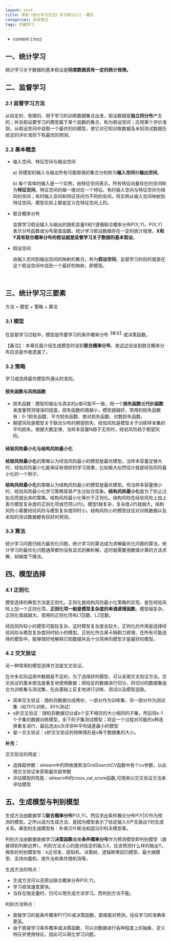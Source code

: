 ```yaml
---
layout: post
title: 李航《统计学习方法》学习笔记(1)--概论
categories: 阅读笔记
tags: 机器学习
---
```


* content
{:toc}


## 一、统计学习

统计学习关于数据的基本假设是**同类数据具有一定的统计规律。**



## 二、监督学习

### 2.1 监督学习方法

从给定的、有限的、用于学习的训练数据集合出发，假设数据是**独立同分布**产生的；并且假设要学习的模型属于某个函数的集合，称为假设空间；应用某个评价准则，从假设空间中选取一个最优的的模型，使它对已知训练数据及未知测试数据在给定的评价准则下有最优的预测。

### 2.2 基本概念

- 输入空间、特征空间与输出空间

  a) 将模型的输入与输出所有可能取值的集合分别称为**输入空间**和**输出空间**。

  b) 每个具体的输入是一个实例，由特征空间表示。所有特征向量存在的空间称为**特征空间**。特征空间的每一维对应一个特征。有时输入空间与特征空间为相同的空间；有时输入空间和特征空间为不同的空间，将实例从输入空间映射到特征空间。模型实际上都是定义在特征空间上的。

- 联合概率分布

  监督学习假设输入与输出的随机变量X和Y遵循联合概率分布P(X,Y)。P(X,Y)表示分布函数或分布密度函数。统计学习假设数据存在一定的统计规律，**X和Y具有联合概率分布的假设就是监督学习关于数据的基本假设**。

- 假设空间

  由输入空间到输出空间的映射的集合，称为**假设空间**。监督学习的目的就是在这个假设空间中找到一个最好的映射，即模型。

  ​



## 三、统计学习三要素

方法 = 模型 + 策略 + 算法

### 3.1 模型

在监督学习过程中，模型是所要学习的条件概率分布<sup>【备注】</sup>或决策函数。

【备注】：本章后面介绍生成模型时谈到**联合概率分布**，故这边没谈到联合概率分布应该是作者遗漏了。

### 3.2 策略

学习或选择最优模型所遵从的准则。

#### 损失函数与风险函数

- 损失函数：模型的输出与真实的y值可能不一致，用一个**损失函数**或**代价函数**来度量预测错误的程度。损失函数的值越小，模型就越好。常用的损失函数有：0-1损失函数、平方损失函数、绝对损失函数、对数损失函数。
- 期望风险是模型关于联合分布的期望损失，经验风险是模型关于训练样本集的平均损失。根据大数定律，当样本容量N趋于无穷时，经验风险趋于期望风险。

#### 经验风险最小化与结构风险最小化

**经验风险最小化**的策略认为经验风险最小的模型是最优模型。当样本容量足够大时，经验风险最小化能保证有很好的学习效果，比如极大似然估计就是经验风险最小化的一个例子。

**结构风险最小化**的策略认为结构风险最小的模型是最优模型。但当样本容量很小时，经验风险最小化学习策略容易产生过拟合现象。**结构风险最小化**是为了防止过拟合而提出来的策略。结构风险最小化等价于正则化。结构风险在经验风险上加上表示模型复杂度的正则化项或罚项(J(f))。模型f越复杂，复杂度J(f)就越大。结构风险小需要经验风险与模型复杂度同时小。结构风险小的模型往往对训练数据以及未知的测试数据都有较好的预测。

### 3.3 算法

统计学习问题归结为最优化问题，统计学习的算法成为求解最优化问题的算法。统计学习的最优化问题通常都你没有显式的解析解，这时就需要用数值计算的方法求解，如梯度下降法。



## 四、模型选择

### 4.1 正则化

模型选择的典型方法是正则化。正则化是结构风险最小化策略的实现，是在经验风险上加一个正则化项。**正则化项一般是模型复杂度的单调递增函数**。模型越复杂，正则化值就越大。常用的正则化项有L1范数、L2范数。

经验风险较小的模型可能较复杂，这时模型复杂度会较大，正则化的作用是选择经验风险与模型复杂度同时较小的模型。正则化符合奥卡姆剃刀原理，在所有可能选择的模型中，能够很好地解释已知数据并且十分简单的模型才是最好的模型。

### 4.2 交叉验证

另一种常用的模型选择方法是交叉验证。

在许多实际运用中数据是不足的，为了选择好的模型，可以采用交叉验证方法。交叉验证的基本想法是重复地使用数据；把给定的数据进行切分，将切分的数据集组合为训练集与测试集，在此基础上反复地进行训练、测试以及模型选取。

- 简单交叉验证：随机将数据分成两份，一部分作为训练集，另一部分作为测试集（如70%训练，30%测试）
- s折交叉验证：随机将数据切分成s个互不相交的大小相同的子集，然后将s-1个子集的数据训练模型，余下的子集测试模型；将这一个过程对可能的s种选择重复进行，最后选出s次评测中平均误差最小的模型
- 留一交叉验证：s折交叉验证的特殊情形是s等于数据集的大小。


**补充：**

交叉验证的用途：

- 选择超参数：sklearn中的网格搜索法GridSearchCV函数中有个cv参数，以此用交叉验证来获取最优超参数
- 评估模型的性能：sklearn中的cross_val_score函数,可用来以交叉验证方法来评估模型




## 五、生成模型与判别模型

生成方法由数据学习**联合概率分布**P(X,Y)，然后求出条件概论分布P(Y\|X)作为预测的模型。之所以成为生成方法，是因为模型表示了给定输入X产生输出Y的生成关系。典型的生成模型有：朴素贝叶斯法和因马尔科夫模型等。

判别方法由数据直接学习**决策函数**或者**条件概率分布**作为预测模型即判别模型（直接得到判断边界）。判别方法关心的是对给定的输入X，应该预测什么样的输出Y。典型的判别模型有：k近邻发、感知机、决策树、逻辑斯蒂回归模型、最大熵模型、支持向量机、提升法和条件随机场等。

生成方法的特点：

- 生成方法可以还原出联合概率分布P(X,Y)。
- 学习收敛速度更快。
- 当存在隐变量时，仍可以用生成方法学习，而判别方法不能。

判别方法特点：

- 直接学习的是条件概率P(Y\|X)或决策函数，直接面对预测，往往学习的准确率更高。
- 由于直接学习条件概率或决策函数，可以对数据进行各种程度上的抽象、定义特征并使用特征，因此可以简化学习问题。



